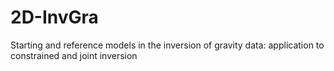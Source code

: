 # 2D-InvGra
Starting and reference models in the inversion of gravity data: application to constrained and joint inversion
